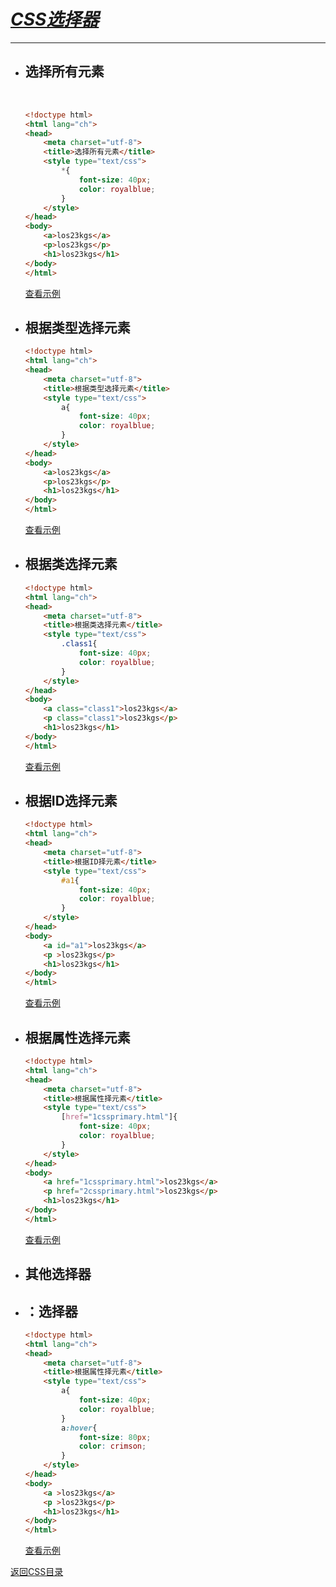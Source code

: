 # ***<u>CSS选择器</u>***

----------------------------------------------------



* ## 选择所有元素

  ​	

  ```html
  <!doctype html>
  <html lang="ch">
  <head>
      <meta charset="utf-8">
      <title>选择所有元素</title>
      <style type="text/css">
          *{
              font-size: 40px;
              color: royalblue;
          }
      </style>
  </head>
  <body>
      <a>los23kgs</a>
      <p>los23kgs</p>
      <h1>los23kgs</h1>
  </body>
  </html>
  ```

  [查看示例](./example-html/css-choice1.html)

* ## 根据类型选择元素

  ```html
  <!doctype html>
  <html lang="ch">
  <head>
      <meta charset="utf-8">
      <title>根据类型选择元素</title>
      <style type="text/css">
          a{
              font-size: 40px;
              color: royalblue;
          }
      </style>
  </head>
  <body>
      <a>los23kgs</a>
      <p>los23kgs</p>
      <h1>los23kgs</h1>
  </body>
  </html>
  ```

  [查看示例](./example-html/css-choice0.html)

* ## 根据类选择元素

  ```html
  <!doctype html>
  <html lang="ch">
  <head>
      <meta charset="utf-8">
      <title>根据类选择元素</title>
      <style type="text/css">
          .class1{
              font-size: 40px;
              color: royalblue;
          }
      </style>
  </head>
  <body>
      <a class="class1">los23kgs</a>
      <p class="class1">los23kgs</p>
      <h1>los23kgs</h1>
  </body>
  </html>
  ```

  [查看示例](./example-html/css-choice2.html)

* ## 根据ID选择元素

  ```html
  <!doctype html>
  <html lang="ch">
  <head>
      <meta charset="utf-8">
      <title>根据ID择元素</title>
      <style type="text/css">
          #a1{
              font-size: 40px;
              color: royalblue;
          }
      </style>
  </head>
  <body>
      <a id="a1">los23kgs</a>
      <p >los23kgs</p>
      <h1>los23kgs</h1>
  </body>
  </html>
  ```

  [查看示例](./example-html/css-choice3.html)

* ## 根据属性选择元素

  ```html
  <!doctype html>
  <html lang="ch">
  <head>
      <meta charset="utf-8">
      <title>根据属性择元素</title>
      <style type="text/css">
          [href="1cssprimary.html"]{
              font-size: 40px;
              color: royalblue;
          }
      </style>
  </head>
  <body>
      <a href="1cssprimary.html">los23kgs</a>
      <p href="2cssprimary.html">los23kgs</p>
      <h1>los23kgs</h1>
  </body>
  </html>
  ```

  [查看示例](./example-html/css-choice4.html)

* ## 其他选择器

* ## ：选择器

  ```html
  <!doctype html>
  <html lang="ch">
  <head>
      <meta charset="utf-8">
      <title>根据属性择元素</title>
      <style type="text/css">
          a{
              font-size: 40px;
              color: royalblue;
          }
          a:hover{
              font-size: 80px;
              color: crimson;
          }
      </style>
  </head>
  <body>
      <a >los23kgs</a>
      <p >los23kgs</p>
      <h1>los23kgs</h1>
  </body>
  </html>
  ```

  [查看示例](./example-html/css-choice4.html)

[返回CSS目录](./css.md)

